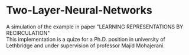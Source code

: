 # Two-Layer-Neural-Networks
A simulation of the example in paper "LEARNING REPRESENTATIONS BY RECIRCULATION"</br>
This implementation is a quize for a Ph.D. position in university of Lethbridge and under supervision of professor Majid Mohajerani.
